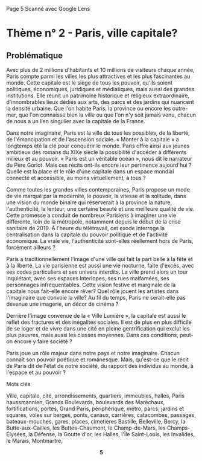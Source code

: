 Page 5
Scanné avec Google Lens

# Thème n° 2 - Paris, ville capitale?

## Problématique



Avec plus de 2 millions d'habitants et 10 millions de visiteurs chaque année, Paris compte parmi les villes les plus attractives et les plus fascinantes au monde. Cette capitale est le siège de tous les pouvoir, qu'ils soient politiques, économiques, juridiques et médiatiques, mais aussi des grandes institutions. Elle réunit un patrimoine historique et religieux extraordinaire, d'innombrables lieux dédiés aux arts, des parcs et des jardins qui nuancent la densité urbaine. Que l'on habite Paris, la province ou encore les outre-mer, que l'on connaisse bien la ville ou que l'on n'y soit jamais venu, chacun de nous a un lien singulier avec la capitale de la France.

Dans notre imaginaire, Paris est la ville de tous les possibles, de la liberté, de l'émancipation et de l'ascension sociale. « Monter à la capitale » a longtemps été la clé pour conquérir le monde. Paris offre ainsi aux jeunes ambitieux des romans du XIXe siècle la possibilité d'accéder à différents milieux et au pouvoir. « Paris est un véritable océan », nous dit le narrateur du Père Goriot. Mais ces récits ont-ils encore leur pertinence aujourd'hui ? Quelle est la place et le rôle d'une capitale dans un espace mondial connecté et accessible, au moins virtuellement, à tous ?

Comme toutes les grandes villes contemporaines, Paris propose un mode de vie marqué par la modernité, le pouvoir, la vitesse et la solitude, dans une vision du monde binaire qui réserverait à la province la nature, l'authenticité, la lenteur, une certaine beauté et une meilleure qualité de vie. Cette promesse a conduit de nombreux Parisiens à imaginer une vie différente, loin de la métropole, notamment depuis le début de la crise sanitaire de 2019. À l'heure du télétravail, cet exode interroge la centralisation dans la capitale du pouvoir politique et de l'activité économique. La vraie vie, l'authenticité sont-elles réellement hors de Paris, forcément ailleurs ?

Paris a traditionnellement l'image d'une ville qui fait la part belle à la fête et à la liberté. La vie parisienne est aussi une vie nocturne, faite d'excès, avec ses codes particuliers et ses univers interdits. La ville prend alors un tour inquiétant, avec ses espaces interlopes, ses rues malfamées, ses personnages infréquentables. Cette vision festive et marginale de la capitale nous fait-elle encore rêver? Quel rôle jouent les artistes dans l'imaginaire que convoie la ville? Au fil du temps, Paris ne serait-elle pas devenue une imagerie, un décor de cinéma ?

Derrière l'image convenue de la « Ville Lumière », la capitale est aussi le reflet des fractures et des inégalités sociales. Il est de plus en plus difficile de se loger et de vivre dans une cité en pleine gentrification qui exclut les plus pauvres, mais aussi les classes moyennes. Dans ces conditions, peut-on encore y faire société ?

Paris joue un rôle majeur dans notre pays et notre imaginaire. Chacun connaît son pouvoir poétique et romanesque. Mais, qu'est-ce que le récit de Paris dit de l'état de notre société, du rapport des individus au monde, à l'espace et au pouvoir ?

Mots clés

Ville, capitale, cité, arrondissements, quartiers, immeubles, halles, Paris haussmannien, Grands Boulevards, boulevards des Maréchaux, fortifications, portes, Grand Paris, périphérique, métro, parcs, jardins et squares, voies sur berges, ponts, canaux, carrières, catacombes, passages, bateaux-mouches, gares, places, cimetières Bastille, Belleville, Bercy, la Butte-aux-Cailles, les Buttes-Chaumont, le Champ-de-Mars, les Champs- Élysées, la Défense, la Goutte d'or, les Halles, l'Île Saint-Louis, les Invalides, le Marais, Montmartre,
<strong>
<center>5</center></strong>